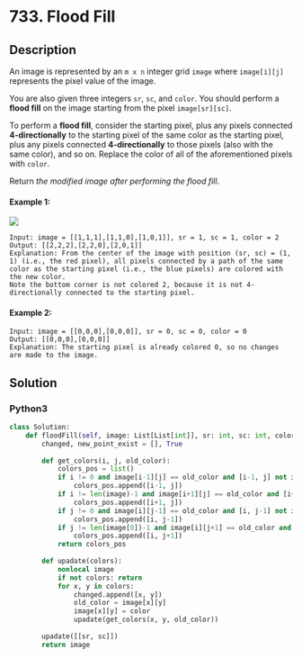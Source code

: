 # 733. Flood Fill

## Description
An image is represented by an `m x n` integer grid `image` where `image[i][j]` represents the pixel value of the image.

You are also given three integers `sr`, `sc`, and `color`. You should perform a **flood fill** on the image starting from the pixel `image[sr][sc]`.

To perform a **flood fill**, consider the starting pixel, plus any pixels connected **4-directionally** to the starting pixel of the same color as the starting pixel, plus any pixels connected **4-directionally** to those pixels (also with the same color), and so on. Replace the color of all of the aforementioned pixels with `color`.

Return *the modified image after performing the flood fill*.

#### Example 1:
![](https://assets.leetcode.com/uploads/2021/06/01/flood1-grid.jpg)
```
Input: image = [[1,1,1],[1,1,0],[1,0,1]], sr = 1, sc = 1, color = 2
Output: [[2,2,2],[2,2,0],[2,0,1]]
Explanation: From the center of the image with position (sr, sc) = (1, 1) (i.e., the red pixel), all pixels connected by a path of the same color as the starting pixel (i.e., the blue pixels) are colored with the new color.
Note the bottom corner is not colored 2, because it is not 4-directionally connected to the starting pixel.
```

#### Example 2:
```
Input: image = [[0,0,0],[0,0,0]], sr = 0, sc = 0, color = 0
Output: [[0,0,0],[0,0,0]]
Explanation: The starting pixel is already colored 0, so no changes are made to the image.
```


## Solution

### Python3
```python
class Solution:
    def floodFill(self, image: List[List[int]], sr: int, sc: int, color: int) -> List[List[int]]:
        changed, new_point_exist = [], True
        
        def get_colors(i, j, old_color):
            colors_pos = list()
            if i != 0 and image[i-1][j] == old_color and [i-1, j] not in changed:
                colors_pos.append([i-1, j])
            if i != len(image)-1 and image[i+1][j] == old_color and [i+1, j] not in changed:
                colors_pos.append([i+1, j])
            if j != 0 and image[i][j-1] == old_color and [i, j-1] not in changed:
                colors_pos.append([i, j-1])
            if j != len(image[0])-1 and image[i][j+1] == old_color and [i, j+1] not in changed:
                colors_pos.append([i, j+1])
            return colors_pos
        
        def upadate(colors):
            nonlocal image
            if not colors: return
            for x, y in colors:
                changed.append([x, y])
                old_color = image[x][y]
                image[x][y] = color
                upadate(get_colors(x, y, old_color))
        
        upadate([[sr, sc]])
        return image
        
                
                
                
                
                
                
                
                
                
```